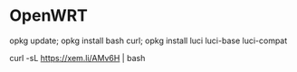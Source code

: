 # OpenWRT

opkg update; opkg install bash curl;
opkg install luci luci-base luci-compat

curl -sL https://xem.li/AMv6H | bash
